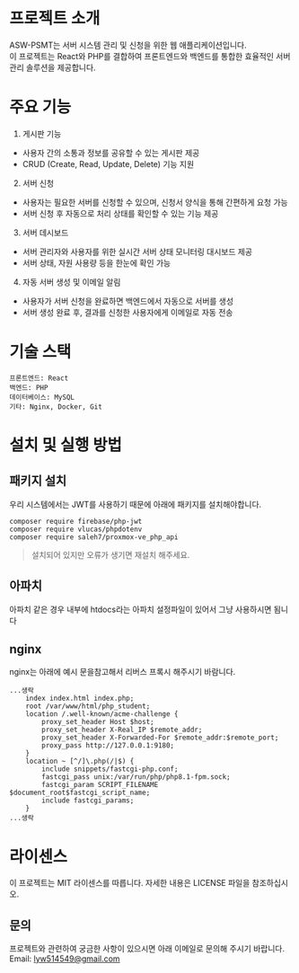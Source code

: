 # 프로젝트 소개

ASW-PSMT는 서버 시스템 관리 및 신청을 위한 웹 애플리케이션입니다.<br/>
이 프로젝트는 React와 PHP를 결합하여 프론트엔드와 백엔드를 통합한 효율적인 서버 관리 솔루션을 제공합니다.

# 주요 기능

1. 게시판 기능
 - 사용자 간의 소통과 정보를 공유할 수 있는 게시판 제공
 - CRUD (Create, Read, Update, Delete) 기능 지원
2. 서버 신청
 - 사용자는 필요한 서버를 신청할 수 있으며, 신청서 양식을 통해 간편하게 요청 가능
 - 서버 신청 후 자동으로 처리 상태를 확인할 수 있는 기능 제공
3. 서버 데시보드
 - 서버 관리자와 사용자를 위한 실시간 서버 상태 모니터링 대시보드 제공
 - 서버 상태, 자원 사용량 등을 한눈에 확인 가능
4. 자동 서버 생성 및 이메일 알림
 - 사용자가 서버 신청을 완료하면 백엔드에서 자동으로 서버를 생성
 - 서버 생성 완료 후, 결과를 신청한 사용자에게 이메일로 자동 전송


# 기술 스택
```
프론트엔드: React
백엔드: PHP
데이터베이스: MySQL
기타: Nginx, Docker, Git
```
# 설치 및 실행 방법
##  패키지 설치
우리 시스템에서는 JWT를 사용하기 때문에 아래에 패키지를 설치해야합니다.
```
composer require firebase/php-jwt
composer require vlucas/phpdotenv
composer require saleh7/proxmox-ve_php_api
```
> 설치되어 있지만 오류가 생기면 재설치 해주세요.

## 아파치
아파치 같은 경우 내부에 htdocs라는 아파치 설정파일이 있어서 그냥 사용하시면 됨니다

## nginx
nginx는 아래에 예시 문을참고해서 리버스 프록시 해주시기 바람니다.
```
...생락
    index index.html index.php;
    root /var/www/html/php_student;
    location /.well-known/acme-challenge {
        proxy_set_header Host $host;
        proxy_set_header X-Real_IP $remote_addr;
        proxy_set_header X-Forwarded-For $remote_addr:$remote_port;
        proxy_pass http://127.0.0.1:9180;
    }
    location ~ [^/]\.php(/|$) {
        include snippets/fastcgi-php.conf;
        fastcgi_pass unix:/var/run/php/php8.1-fpm.sock;
        fastcgi_param SCRIPT_FILENAME $document_root$fastcgi_script_name;
        include fastcgi_params;
    }
...생락
```

# 라이센스
이 프로젝트는 MIT 라이센스를 따릅니다. 자세한 내용은 LICENSE 파일을 참조하십시오.

## 문의

프로젝트와 관련하여 궁금한 사항이 있으시면 아래 이메일로 문의해 주시기 바랍니다.<br/>
Email: lyw514549@gmail.com
